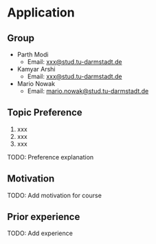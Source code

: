 # Application

## Group

- Parth Modi
  - Email: [xxx@stud.tu-darmstadt.de](mailto:xxx@stud.tu-darmstadt.de) 
- Kamyar Arshi
  - Email: [xxx@stud.tu-darmstadt.de](mailto:xxx@stud.tu-darmstadt.de)
- Mario Nowak
  - Email: [mario.nowak@stud.tu-darmstadt.de](mailto:mario.nowak@stud.tu-darmstadt.de)

## Topic Preference

1. xxx
2. xxx
3. xxx

TODO: Preference explanation

## Motivation

TODO: Add motivation for course

## Prior experience

TODO: Add experience

